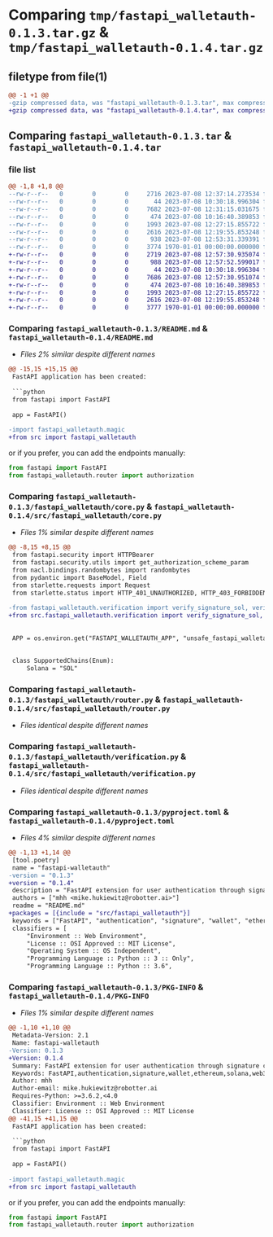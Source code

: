 # Comparing `tmp/fastapi_walletauth-0.1.3.tar.gz` & `tmp/fastapi_walletauth-0.1.4.tar.gz`

## filetype from file(1)

```diff
@@ -1 +1 @@
-gzip compressed data, was "fastapi_walletauth-0.1.3.tar", max compression
+gzip compressed data, was "fastapi_walletauth-0.1.4.tar", max compression
```

## Comparing `fastapi_walletauth-0.1.3.tar` & `fastapi_walletauth-0.1.4.tar`

### file list

```diff
@@ -1,8 +1,8 @@
--rw-r--r--   0        0        0     2716 2023-07-08 12:37:14.273534 fastapi_walletauth-0.1.3/README.md
--rw-r--r--   0        0        0       44 2023-07-08 10:30:18.996304 fastapi_walletauth-0.1.3/fastapi_walletauth/__init__.py
--rw-r--r--   0        0        0     7682 2023-07-08 12:31:15.031675 fastapi_walletauth-0.1.3/fastapi_walletauth/core.py
--rw-r--r--   0        0        0      474 2023-07-08 10:16:40.389853 fastapi_walletauth-0.1.3/fastapi_walletauth/magic.py
--rw-r--r--   0        0        0     1993 2023-07-08 12:27:15.855722 fastapi_walletauth-0.1.3/fastapi_walletauth/router.py
--rw-r--r--   0        0        0     2616 2023-07-08 12:19:55.853248 fastapi_walletauth-0.1.3/fastapi_walletauth/verification.py
--rw-r--r--   0        0        0      938 2023-07-08 12:53:31.339391 fastapi_walletauth-0.1.3/pyproject.toml
--rw-r--r--   0        0        0     3774 1970-01-01 00:00:00.000000 fastapi_walletauth-0.1.3/PKG-INFO
+-rw-r--r--   0        0        0     2719 2023-07-08 12:57:30.935074 fastapi_walletauth-0.1.4/README.md
+-rw-r--r--   0        0        0      988 2023-07-08 12:57:52.599017 fastapi_walletauth-0.1.4/pyproject.toml
+-rw-r--r--   0        0        0       44 2023-07-08 10:30:18.996304 fastapi_walletauth-0.1.4/src/fastapi_walletauth/__init__.py
+-rw-r--r--   0        0        0     7686 2023-07-08 12:57:30.951074 fastapi_walletauth-0.1.4/src/fastapi_walletauth/core.py
+-rw-r--r--   0        0        0      474 2023-07-08 10:16:40.389853 fastapi_walletauth-0.1.4/src/fastapi_walletauth/magic.py
+-rw-r--r--   0        0        0     1993 2023-07-08 12:27:15.855722 fastapi_walletauth-0.1.4/src/fastapi_walletauth/router.py
+-rw-r--r--   0        0        0     2616 2023-07-08 12:19:55.853248 fastapi_walletauth-0.1.4/src/fastapi_walletauth/verification.py
+-rw-r--r--   0        0        0     3777 1970-01-01 00:00:00.000000 fastapi_walletauth-0.1.4/PKG-INFO
```

### Comparing `fastapi_walletauth-0.1.3/README.md` & `fastapi_walletauth-0.1.4/README.md`

 * *Files 2% similar despite different names*

```diff
@@ -15,15 +15,15 @@
 FastAPI application has been created:
 
 ```python
 from fastapi import FastAPI
 
 app = FastAPI()
 
-import fastapi_walletauth.magic
+from src import fastapi_walletauth
 ```
 
 or if you prefer, you can add the endpoints manually:
 
 ```python
 from fastapi import FastAPI
 from fastapi_walletauth.router import authorization
```

### Comparing `fastapi_walletauth-0.1.3/fastapi_walletauth/core.py` & `fastapi_walletauth-0.1.4/src/fastapi_walletauth/core.py`

 * *Files 1% similar despite different names*

```diff
@@ -8,15 +8,15 @@
 from fastapi.security import HTTPBearer
 from fastapi.security.utils import get_authorization_scheme_param
 from nacl.bindings.randombytes import randombytes
 from pydantic import BaseModel, Field
 from starlette.requests import Request
 from starlette.status import HTTP_401_UNAUTHORIZED, HTTP_403_FORBIDDEN
 
-from fastapi_walletauth.verification import verify_signature_sol, verify_signature_eth
+from src.fastapi_walletauth.verification import verify_signature_sol, verify_signature_eth
 
 
 APP = os.environ.get("FASTAPI_WALLETAUTH_APP", "unsafe_fastapi_walletauth")
 
 
 class SupportedChains(Enum):
     Solana = "SOL"
```

### Comparing `fastapi_walletauth-0.1.3/fastapi_walletauth/router.py` & `fastapi_walletauth-0.1.4/src/fastapi_walletauth/router.py`

 * *Files identical despite different names*

### Comparing `fastapi_walletauth-0.1.3/fastapi_walletauth/verification.py` & `fastapi_walletauth-0.1.4/src/fastapi_walletauth/verification.py`

 * *Files identical despite different names*

### Comparing `fastapi_walletauth-0.1.3/pyproject.toml` & `fastapi_walletauth-0.1.4/pyproject.toml`

 * *Files 4% similar despite different names*

```diff
@@ -1,13 +1,14 @@
 [tool.poetry]
 name = "fastapi-walletauth"
-version = "0.1.3"
+version = "0.1.4"
 description = "FastAPI extension for user authentication through signature challenges"
 authors = ["mhh <mike.hukiewitz@robotter.ai>"]
 readme = "README.md"
+packages = [{include = "src/fastapi_walletauth"}]
 keywords = ["FastAPI", "authentication", "signature", "wallet", "ethereum", "solana", "web3"]
 classifiers = [
     "Environment :: Web Environment",
     "License :: OSI Approved :: MIT License",
     "Operating System :: OS Independent",
     "Programming Language :: Python :: 3 :: Only",
     "Programming Language :: Python :: 3.6",
```

### Comparing `fastapi_walletauth-0.1.3/PKG-INFO` & `fastapi_walletauth-0.1.4/PKG-INFO`

 * *Files 1% similar despite different names*

```diff
@@ -1,10 +1,10 @@
 Metadata-Version: 2.1
 Name: fastapi-walletauth
-Version: 0.1.3
+Version: 0.1.4
 Summary: FastAPI extension for user authentication through signature challenges
 Keywords: FastAPI,authentication,signature,wallet,ethereum,solana,web3
 Author: mhh
 Author-email: mike.hukiewitz@robotter.ai
 Requires-Python: >=3.6.2,<4.0
 Classifier: Environment :: Web Environment
 Classifier: License :: OSI Approved :: MIT License
@@ -41,15 +41,15 @@
 FastAPI application has been created:
 
 ```python
 from fastapi import FastAPI
 
 app = FastAPI()
 
-import fastapi_walletauth.magic
+from src import fastapi_walletauth
 ```
 
 or if you prefer, you can add the endpoints manually:
 
 ```python
 from fastapi import FastAPI
 from fastapi_walletauth.router import authorization
```


